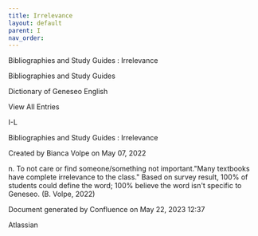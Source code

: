 ```yaml
---
title: Irrelevance
layout: default
parent: I
nav_order:
---
```


Bibliographies and Study Guides : Irrelevance

Bibliographies and Study Guides

Dictionary of Geneseo English

View All Entries

I-L

Bibliographies and Study Guides : Irrelevance

Created by  Bianca Volpe on May 07, 2022

n. To not care or find someone/something not important.&quot;Many textbooks have complete irrelevance to the class.&quot; Based on survey result, 100% of students could define the word; 100% believe the word isn't specific to Geneseo. (B. Volpe, 2022)

Document generated by Confluence on May 22, 2023 12:37

Atlassian
